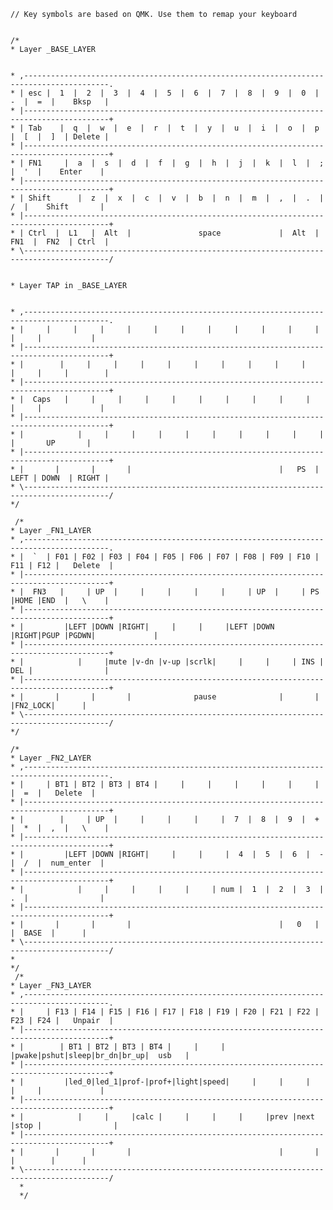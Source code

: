 	// Key symbols are based on QMK. Use them to remap your keyboard
	
    
    /*
	* Layer _BASE_LAYER


	* ,-----------------------------------------------------------------------------------------.
	* | esc |  1  |  2  |  3  |  4  |  5  |  6  |  7  |  8  |  9  |  0  |  -  |  =  |    Bksp   |
	* |-----------------------------------------------------------------------------------------+
	* | Tab    |  q  |  w  |  e  |  r  |  t  |  y  |  u  |  i  |  o  |  p  |  [  |  ]  | Delete |
	* |-----------------------------------------------------------------------------------------+
	* | FN1     |  a  |  s  |  d  |  f  |  g  |  h  |  j  |  k  |  l  |  ;  |  '  |    Enter    |
	* |-----------------------------------------------------------------------------------------+
	* | Shift      |  z  |  x  |  c  |  v  |  b  |  n  |  m  |  ,  |  .  |  /  |    Shift       |
	* |-----------------------------------------------------------------------------------------+
	* | Ctrl  |  L1   |  Alt  |               space             |  Alt  |  FN1  |  FN2  | Ctrl  |
	* \-----------------------------------------------------------------------------------------/


	* Layer TAP in _BASE_LAYER


	* ,-----------------------------------------------------------------------------------------.
	* |     |     |     |     |     |     |     |     |     |     |     |     |     |           |
	* |-----------------------------------------------------------------------------------------+
	* |        |     |     |     |     |     |     |     |     |     |     |     |     |        |
	* |-----------------------------------------------------------------------------------------+
	* |  Caps   |     |     |     |     |     |     |     |     |     |     |     |             |
	* |-----------------------------------------------------------------------------------------+
	* |            |     |     |     |     |     |     |     |     |     |     |       UP       |
	* |-----------------------------------------------------------------------------------------+
	* |       |       |       |                                 |   PS  |  LEFT | DOWN  | RIGHT |
	* \-----------------------------------------------------------------------------------------/
	*/

	 /*
	* Layer _FN1_LAYER
	* ,-----------------------------------------------------------------------------------------.
	* |  `  | F01 | F02 | F03 | F04 | F05 | F06 | F07 | F08 | F09 | F10 | F11 | F12 |   Delete  |
	* |-----------------------------------------------------------------------------------------+
	* |  FN3   |     | UP  |     |     |     |     |     | UP  |     | PS  |HOME |END  |   \    |
	* |-----------------------------------------------------------------------------------------+
	* |         |LEFT |DOWN |RIGHT|     |     |     |LEFT |DOWN |RIGHT|PGUP |PGDWN|             |
	* |-----------------------------------------------------------------------------------------+
	* |            |     |mute |v-dn |v-up |scrlk|     |     |     | INS | DEL |                |
	* |-----------------------------------------------------------------------------------------+
	* |       |       |       |              pause              |       |       |FN2_LOCK|      |
	* \-----------------------------------------------------------------------------------------/
	*/

    /*
    * Layer _FN2_LAYER
	* ,-----------------------------------------------------------------------------------------.
	* |     | BT1 | BT2 | BT3 | BT4 |     |     |     |     |     |     |     |  =  |   Delete  |
	* |-----------------------------------------------------------------------------------------+
	* |        |     | UP  |     |     |     |     |  7  |  8  |  9  |  +  |  *  |  ,  |   \    |
	* |-----------------------------------------------------------------------------------------+
	* |         |LEFT |DOWN |RIGHT|     |     |     |  4  |  5  |  6  |  -  |  /  |  num_enter  |
	* |-----------------------------------------------------------------------------------------+
	* |            |     |     |     |     |     | num |  1  |  2  |  3  |  .  |                |
	* |-----------------------------------------------------------------------------------------+
	* |       |       |       |                                 |   0   |       |  BASE  |      |
	* \-----------------------------------------------------------------------------------------/
    *
    */
	 /*
	* Layer _FN3_LAYER
	* ,-----------------------------------------------------------------------------------------.
	* |     | F13 | F14 | F15 | F16 | F17 | F18 | F19 | F20 | F21 | F22 | F23 | F24 |   Unpair  |
	* |-----------------------------------------------------------------------------------------+
	* |        | BT1 | BT2 | BT3 | BT4 |     |     |     |pwake|pshut|sleep|br_dn|br_up|  usb   |
	* |-----------------------------------------------------------------------------------------+
	* |         |led_0|led_1|prof-|prof+|light|speed|     |     |     |     |     |             |
	* |-----------------------------------------------------------------------------------------+
	* |            |     |     |calc |     |     |     |     |prev |next |stop |                |
	* |-----------------------------------------------------------------------------------------+
	* |       |       |       |                                 |       |       |        |      |
	* \-----------------------------------------------------------------------------------------/
	  *
	  */
